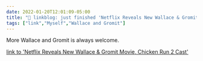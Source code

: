 ```yaml
---
date: 2022-01-20T12:01:09-05:00
title: "🔗 linkblog: just finished 'Netflix Reveals New Wallace & Gromit Movie, Chicken Run 2 Cast'"
tags: ["link","Myself","Wallace and Gromit"]
---
```

More Wallace and Gromit is always welcome.
 
[link to 'Netflix Reveals New Wallace & Gromit Movie, Chicken Run 2 Cast'](https://gizmodo.com/netflix-wallace-and-gromit-movie-chicken-run-2-cast-1848390926)
